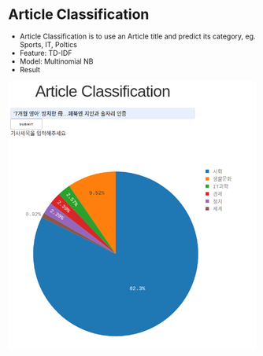 # Article Classification
- Article Classification is to use an Article title and predict its category, eg. Sports, IT, Poltics
- Feature: TD-IDF
- Model: Multinomial NB
- Result
<img src='pic.png'>

